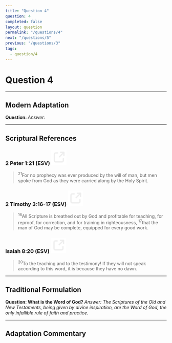 ```yaml
---
title: "Question 4"
question: 4
completed: false
layout: question
permalink: "/questions/4"
next: "/questions/5"
previous: "/questions/3"
tags:
  - question/4
---
```

# Question 4
---
## Modern Adaptation
<strong>
    Question:
</strong>

<em>
    Answer:
</em>

---
## Scriptural References
### 2 Peter 1:21 (ESV) <a href="https://biblegateway.com/passage/?search=2+Peter+1%3A21&version=ESV"><img src="/assets/svg/link.svg"/></a>
> <sup>21</sup>For no prophecy was ever produced by the will of man, but men spoke from God as they were carried along by the Holy Spirit.

### 2 Timothy 3:16-17 (ESV) <a href="https://biblegateway.com/passage/?search=2+Timothy+3%3A16-17&version=ESV"><img src="/assets/svg/link.svg"/></a>
> <sup>16</sup>All Scripture is breathed out by God and profitable for teaching, for reproof, for correction, and for training in righteousness,
> <sup>17</sup>that the man of God may be complete, equipped for every good work.

### Isaiah 8:20 (ESV) <a href="https://biblegateway.com/passage/?search=Isaiah+8%3A20&version=ESV"><img src="/assets/svg/link.svg"/></a>
> <sup>20</sup>To the teaching and to the testimony! If they will not speak according to this word, it is because they have no dawn.

---
## Traditional Formulation
<strong>
    Question: What is the Word of God?
</strong>

<em>
    Answer: The Scriptures of the Old and New Testaments, being given by divine inspiration, are the Word of God, the only infallible rule of faith and practice.
</em>

---
## Adaptation Commentary

